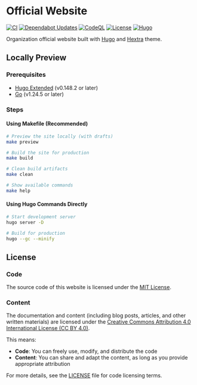 # Official Website

[![CI](https://github.com/mio-shizuku/official-website/actions/workflows/ci.yml/badge.svg)](https://github.com/mio-shizuku/official-website/actions/workflows/ci.yml)
[![Dependabot Updates](https://github.com/mio-shizuku/official-website/actions/workflows/dependabot/dependabot-updates/badge.svg)](https://github.com/mio-shizuku/official-website/actions/workflows/dependabot/dependabot-updates)
[![CodeQL](https://github.com/mio-shizuku/official-website/actions/workflows/github-code-scanning/codeql/badge.svg)](https://github.com/mio-shizuku/official-website/actions/workflows/github-code-scanning/codeql)
[![License](https://img.shields.io/badge/license-MIT-blue)](#license)
[![Hugo](https://img.shields.io/badge/Hugo-v0.148-orange)](https://gohugo.io/)

Organization official website built with [Hugo](https://gohugo.io/) and [Hextra](https://imfing.github.io/hextra/) theme.

## Locally Preview

### Prerequisites

- [Hugo Extended](https://gohugo.io/installation/) (v0.148.2 or later)
- [Go](https://golang.org/doc/install) (v1.24.5 or later)

### Steps

#### Using Makefile (Recommended)

```bash
# Preview the site locally (with drafts)
make preview

# Build the site for production
make build

# Clean build artifacts
make clean

# Show available commands
make help
```

#### Using Hugo Commands Directly

```bash
# Start development server
hugo server -D

# Build for production
hugo --gc --minify
```

## License

### Code

The source code of this website is licensed under the [MIT License](LICENSE).

### Content

The documentation and content (including blog posts, articles, and other written materials) are licensed under the [Creative Commons Attribution 4.0 International License (CC BY 4.0)](https://creativecommons.org/licenses/by/4.0/).

This means:

- **Code**: You can freely use, modify, and distribute the code
- **Content**: You can share and adapt the content, as long as you provide appropriate attribution

For more details, see the [LICENSE](LICENSE) file for code licensing terms.
